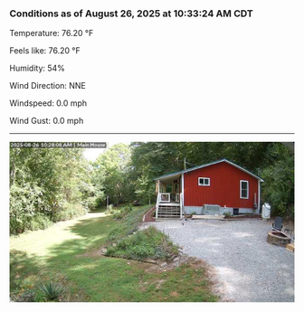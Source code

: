 ### Conditions as of August 26, 2025 at 10:33:24 AM CDT 

Temperature: 76.20 &deg;F

Feels like: 76.20 &deg;F

Humidity: 54%

Wind Direction: NNE

Windspeed: 0.0 mph

Wind Gust: 0.0 mph

---

<img src="./images/latest.jpeg"/>

